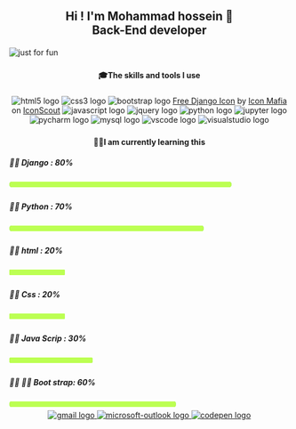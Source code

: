 
<h2 align="center">Hi ! I'm Mohammad hossein 👋<br>Back-End developer</h2>
<img align="center" src="https://user-images.githubusercontent.com/112483091/187425702-72de783a-c79b-4c42-949b-46f78778d95a.svg" alt="just for fun">

###

<p align="left"></p>

###


<h4 align="center">🎓The skills and tools I use</h4>

###

<div align="center">
  <img src="https://cdn.jsdelivr.net/gh/devicons/devicon/icons/html5/html5-original.svg" height="40" width="50" alt="html5 logo"  />
  <img src="https://cdn.jsdelivr.net/gh/devicons/devicon/icons/css3/css3-original.svg" height="40" width="50" alt="css3 logo"  />
  <img src="https://cdn.jsdelivr.net/gh/devicons/devicon/icons/bootstrap/bootstrap-original.svg" height="40" width="50" alt="bootstrap 
  logo"  />
 <a href="https://iconscout.com/icons/django" target="_blank">Free Django Icon</a> by <a href="https://iconscout.com/contributors/icon-mafia">Icon Mafia</a> on <a href="https://iconscout.com">IconScout</a>


  <img src="https://cdn.jsdelivr.net/gh/devicons/devicon/icons/javascript/javascript-original.svg" height="40" width="50" alt="javascript logo"  />
  <img src="https://cdn.jsdelivr.net/gh/devicons/devicon/icons/jquery/jquery-original.svg" height="40" width="50" alt="jquery logo"  />

  <img src="https://cdn.jsdelivr.net/gh/devicons/devicon/icons/python/python-original.svg" height="40" width="50" alt="python logo"  />
  <img src="https://cdn.jsdelivr.net/gh/devicons/devicon/icons/jupyter/jupyter-original.svg" height="40" width="50" alt="jupyter logo"  />
  <img src="https://cdn.jsdelivr.net/gh/devicons/devicon/icons/pycharm/pycharm-original.svg" height="40" width="50" alt="pycharm logo"  />

  <img src="https://cdn.jsdelivr.net/gh/devicons/devicon/icons/mysql/mysql-original.svg" height="40" width="50" alt="mysql logo"  />
  <img src="https://cdn.jsdelivr.net/gh/devicons/devicon/icons/vscode/vscode-original.svg" height="40" width="50" alt="vscode logo"  />
  <img src="https://cdn.jsdelivr.net/gh/devicons/devicon/icons/visualstudio/visualstudio-plain.svg" height="40" width="50" alt="visualstudio logo"  />

</div>



<p align="left"></p>

###
<h4 align="center">👨‍💻I am currently learning this</h4>
<h5 align="left"> 👨‍🎓 Django : 80% </h5> <img src="https://github.com/Mohammad222PR/Mohammad222PR/blob/main/image/bar.png?raw=true" height="16px" width="400px" >

<h5 align="left"> 👨‍🎓 Python : 70%
 </h5> <img src="https://github.com/Mohammad222PR/Mohammad222PR/blob/main/image/bar.png?raw=true" height="16px" width="350px" >

<h5 align="left"> 👨‍🎓 html : 20%
</h5> <img src="https://github.com/Mohammad222PR/Mohammad222PR/blob/main/image/bar.png?raw=true" height="16px" width="100px" >

<h5 align="left"> 👨‍🎓 Css : 20%</h5> <img src="https://github.com/Mohammad222PR/Mohammad222PR/blob/main/image/bar.png?raw=true" height="16px" width="100px" >

<h5 align="left"> 👨‍🎓 Java Scrip : 30% </h5> <img src="https://github.com/Mohammad222PR/Mohammad222PR/blob/main/image/bar.png?raw=true" height="16px" width="150px" >

<h5 align="left"> 👨‍🎓 👨‍🎓 Boot strap: 60%
</h5> <img src="https://github.com/Mohammad222PR/Mohammad222PR/blob/main/image/bar.png?raw=true" height="16px" width="300px" >


<div align="center">
  <a href="mailto:mohammades13851@gmail.com" target="_blank">
    <img src="https://raw.githubusercontent.com/maurodesouza/profile-readme-generator/master/src/assets/icons/social/gmail/default.svg" width="52" height="40" alt="gmail logo"  />
  </a>
  <a href="mailto:codingwithenjoy@outlook.com" target="_blank">
    <img src="https://raw.githubusercontent.com/maurodesouza/profile-readme-generator/master/src/assets/icons/social/microsoft-outlook/default.svg" width="52" height="40" alt="microsoft-outlook logo"  />
  </a>
  <a href="#" target="_blank">
    <img src="https://raw.githubusercontent.com/maurodesouza/profile-readme-generator/master/src/assets/icons/social/codepen/default.svg" width="52" height="40" alt="codepen logo"  />
  </a>
</div>

###









